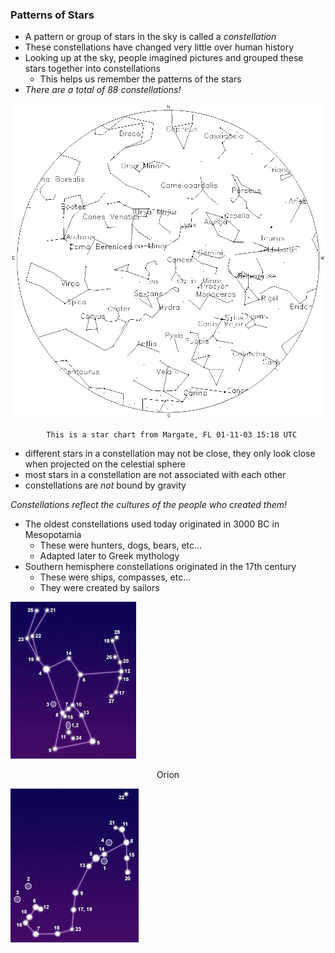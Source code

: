 ### Patterns of Stars
- A pattern or group of stars in the sky is called a *constellation*
- These constellations have changed very little over human history
- Looking up at the sky, people imagined pictures and grouped these stars together into constellations
	- This helps us remember the patterns of the stars
- *There are a total of 88 constellations!*

![]( ../zassets/Pasted%20image%2020230908105716.png)

			This is a star chart from Margate, FL 01-11-03 15:18 UTC

- different stars in a constellation may not be close, they only look close when projected on the celestial sphere
- most stars in a constellation are not associated with each other
- constellations are *not* bound by gravity

*Constellations reflect the cultures of the people who created them!*

- The oldest constellations used today originated in 3000 BC in Mesopotamia
	- These were hunters, dogs, bears, etc...
	- Adapted later to Greek mythology
- Southern hemisphere constellations originated in the 17th century
	- These were ships, compasses, etc...
	- They were created by sailors

![center](../zassets/Pasted%20image%2020230908105804.png)

<div style="text-align: center; width: 100%;">Orion</div>

![center](../zassets/Pasted%20image%2020230908110452.png)



